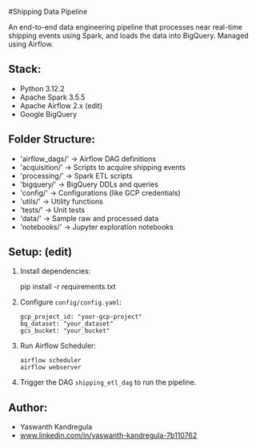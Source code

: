 #Shipping Data Pipeline

An end-to-end data engineering pipeline that processes near real-time shipping events using Spark, and loads the data into BigQuery. Managed using Airflow.

## Stack:
- Python 3.12.2
- Apache Spark 3.5.5
- Apache Airflow 2.x (edit)
- Google BigQuery

## Folder Structure:
- 'airflow_dags/' → Airflow DAG definitions
- 'acquisition/' → Scripts to acquire shipping events
- 'processing/' → Spark ETL scripts
- 'bigquery/' → BigQuery DDLs and queries
- 'config/' → Configurations (like GCP credentials)
- 'utils/' → Utility functions
- 'tests/' → Unit tests
- 'data/' → Sample raw and processed data
- 'notebooks/' → Jupyter exploration notebooks

## Setup: (edit)
1. Install dependencies:

   pip install -r requirements.txt
   

2. Configure `config/config.yaml`:
   ```
   gcp_project_id: "your-gcp-project"
   bq_dataset: "your_dataset"
   gcs_bucket: "your_bucket"
   ```

3. Run Airflow Scheduler:
   ```
   airflow scheduler
   airflow webserver
   ```

4. Trigger the DAG `shipping_etl_dag` to run the pipeline.

## Author:
- Yaswanth Kandregula
- www.linkedin.com/in/yaswanth-kandregula-7b110762

